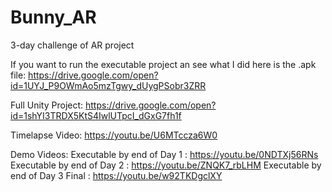 # Bunny_AR
3-day challenge of AR project

If you want to run the executable project an see what I did here is the .apk file:
https://drive.google.com/open?id=1UYJ_P9OWmAo5mzTgwy_dUygPSobr3ZRR

Full Unity Project:
https://drive.google.com/open?id=1shYI3TRDX5KtS4IwlUTpcI_dGxG7fh1f

Timelapse Video:
https://youtu.be/U6MTccza6W0

Demo Videos:
Executable by end of Day 1 : https://youtu.be/0NDTXj56RNs
Executable by end of Day 2 : https://youtu.be/ZNQK7_rbLHM
Executable by end of Day 3 Final : https://youtu.be/w92TKDgclXY
